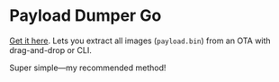 # Payload Dumper Go

[Get it here](https://github.com/vm03/payload-dumper-go). Lets you extract all images (`payload.bin`) from an OTA with drag-and-drop or CLI.

Super simple—my recommended method!
